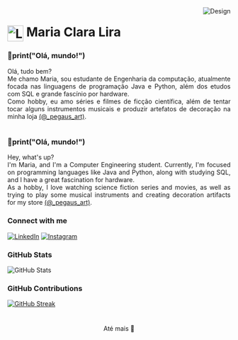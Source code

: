 <img align="right" alt="Design" height="" src="https://i.im.ge/2024/05/06/ZRA9lc.image.png">

<h1>
    <a href="https://github.com/MariaClaraLira">
     <img align="center" alt="Logo Clara Lira" width="36px" src="https://i.im.ge/2024/05/06/ZRUSSa.Untitled-design-2-removebg-preview.png"></a>
    <span>Maria Clara Lira</span>

</h1>

### 🐍print("Olá, mundo!")
<p align="justify">
Olá, tudo bem?
<br>
Me chamo Maria, sou estudante de Engenharia da computação, atualmente focada nas linguagens de programação Java e Python, além dos etudos com SQL e grande fascínio por hardware.
<br>
 Como hobby, eu amo séries e filmes de ficção científica, além de tentar tocar alguns instrumentos musicais e produzir artefatos de decoração na minha loja <a href="https://www.instagram.com/_pegasus_art?utm_source=ig_web_button_share_sheet&igsh=ZDNlZDc0MzIxNw==">(@_pegaus_art)</a>.</p>

<h1> </h1>

### 🐍print("Olá, mundo!")
<p align="justify">Hey, what's up?
<br>I'm Maria, and I'm a Computer Engineering student. Currently, I'm focused on programming languages like Java and Python, along with studying SQL, and I have a great fascination for hardware.
<br>
As a hobby, I love watching science fiction series and movies, as well as trying to play some musical instruments and creating decoration artifacts for my store <a href="https://www.instagram.com/_pegasus_art?utm_source=ig_web_button_share_sheet&igsh=ZDNlZDc0MzIxNw==">(@_pegaus_art)</a>.</p>
<!--
[![Preview](https://img.shields.io/badge/Portfolio-000?style=for-the-badge&logo=github&logoColor=FF00F6)](https://github.com/MariaClaraLira)
[![GitHub Page](https://img.shields.io/badge/MariaClaraLira.github.io-67136f?style=for-the-badge)](https://github.com/MariaClaraLira)
-->

### Connect with me

[![LinkedIn](https://img.shields.io/badge/-LinkedIn-7E03B3?style=for-the-badge&logo=linkedin&logoColor=fff&color:000)](https://www.linkedin.com/in/maria-clara-sousa-189a122b7)
[![Instagram](https://img.shields.io/badge/-Instagram-7E03B3?style=for-the-badge&logo=instagram&logoColor=fff&color:FFF)](https://www.instagram.com/_clira/)

### GitHub Stats

![GitHub Stats](https://github-readme-stats.vercel.app/api?username=MariaClaraLira&line_height=25&theme=dracula&bg_color=000&border_color=7E03B5&show_icons=true&icon_color=7E03B5&title_color=7E03B5&text_color=FFF&border_radius=37)

### GitHub Contributions

[![GitHub Streak](https://streak-stats.demolab.com/?user=MariaClaraLira&theme=bear&background=000&border=7E03B5&dates=FFF&border_radius=37)](https://git.io/streak-stats)
<h1>
</h1>
  <div align="center">Até mais 👋 </div>
